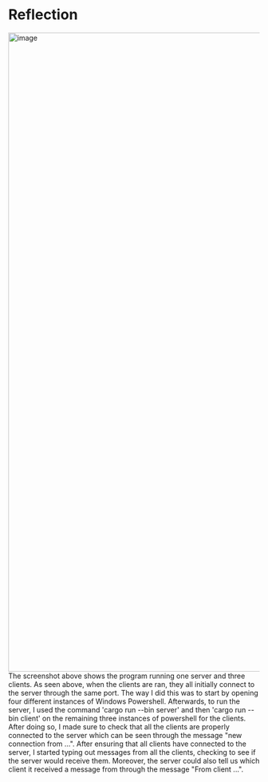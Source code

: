 # Reflection
<img width="1280" alt="image" src="https://github.com/PascalPahlevi/tutorial10-adpro-part2/assets/143638456/67702056-9ceb-4d30-a5fd-6f10f6c5ee3e">
The screenshot above shows the program running one server and three clients. As seen above, when the clients are ran, they
all initially connect to the server through the same port. The way I did this was to start by opening four different instances
of Windows Powershell. Afterwards, to run the server, I used the command 'cargo run --bin server' and then 'cargo run --bin client'
on the remaining three instances of powershell for the clients. After doing so, I made sure to check that all the clients
are properly connected to the server which can be seen through the message "new connection from ...". After ensuring that all
clients have connected to the server, I started typing out messages from all the clients, checking to see if the server would
receive them. Moreover, the server could also tell us which client it received a message from through the message "From client ...".

